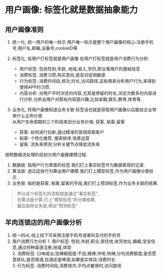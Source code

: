 # 用户画像: 标签化就是数据抽象能力

## 用户画像准则
  1. 统一化, 统一用户的唯一标示
     用户唯一标示是整个用户画像的核心:注册手机号,用户名,邮箱,设备号,cookieID等

  2. 标签化, 给用户打标签就是用户画像
     给用户打标签就是用户消费行为分析:
     - 用户标签: 包括性别,年龄, 地域,收入,学历,职业等用户的基础信息
     - 消费标签: 消费习惯,购买意向,是否对促销敏感
     - 行为标签: 消费时间段,频次,时长,访问路径.这些用来分析用户行为,来得到使用APP的习惯.
     - 内容分析: 对用户平时浏览的内容,尤其是停留的时长,浏览次数多的内容进行分析,分析出用户对那些内容感兴趣,比如金融,娱乐,教育,体育等.
     
  3. 业务化, 将用户画像知道业务关联
     标签话也就是获取用户画像以后能给企业带来什么业务价值  
     从用户生命周期的三个阶段来划分业务价值: 获客, 粘客,留客  
     - 获客: 如何进行拉新,通过精准的营销获取客户  
     - 粘客: 个性化推荐, 搜索排序,场景运营
     - 留客: 流失率预测,分析关键节点降低流失率

  按照数据流处理阶段划分用户画像建模过程:
  1. 数据层: 指用户行为里面的标签.我们打上事实标签作为数据客观的记录.   
  2. 算法层: 透过这些行为算出用户建模.我们打上模型标签,作为用户画像分类标示.  
  3. 业务层: 指的是获客, 粘客,留客的手段,我们打上预测标签,作为业务关联的结果.  

> 所以这个标签化的流程就是通过"事实标签",  
> 在算法层计算,打上"模型标签"的分类结果,  
> 最后指导业务层,得出"预测标签"  

## 羊肉连锁店的用户画像分析  
  1. 统一的id; 线上线下可采用注册手机号或者叫支付的手机号
  2. 用户消费行为分析
    1. 用户标签: 性别,年龄,职业,居住地,收货地址,婚姻,宝宝信息,通过何种渠道注册,地域,体型  
    2. 消费标签: 口味咸淡;加辣椒程度:不加,微辣,中啦,特辣;分均消费额度;是否愿意排队;是否喝酒,白酒还是啤酒;如果是实体店:消费时长  
    3. 行为标签: 消费时间段,消费频次,平均点餐用时,访问路径
